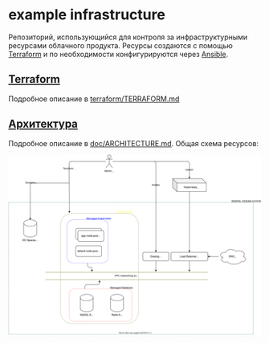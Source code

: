 # example infrastructure

Репозиторий, использующийся для контроля за инфраструктурными ресурсами облачного продукта.
Ресурсы создаются с помощью [Terraform](https://www.terraform.io/) и по необходимости конфигурируются через [Ansible](https://docs.ansible.com/).

## [Terraform](terraform/TERRAFORM.md)
Подробное описание в [terraform/TERRAFORM.md](terraform/TERRAFORM.md)
## [Архитектура](doc/ARCHITECTURE.md)
Подробное описание в [doc/ARCHITECTURE.md](doc/ARCHITECTURE.md). Общая схема ресурсов:

![Архитектура проекта](doc/img/rendered/digitalocean-resources.svg)

